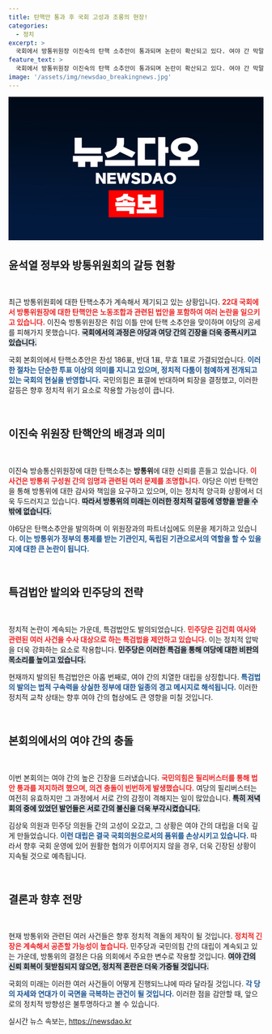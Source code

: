 ```yaml
---
title: 탄핵안 통과 후 국회 고성과 조롱의 현장!
categories:
  - 정치
excerpt: >
  국회에서 방통위원장 이진숙의 탄핵 소추안이 통과되며 논란이 확산되고 있다. 여야 간 막말이 오가고, 특검법안까지 발의되면서 치열한 정치 공방이 이어지고 있다. 클릭해서 더 자세한 이야기를 확인해보세요!
feature_text: >
  국회에서 방통위원장 이진숙의 탄핵 소추안이 통과되며 논란이 확산되고 있다. 여야 간 막말이 오가고, 특검법안까지 발의되면서 치열한 정치 공방이 이어지고 있다. 클릭해서 더 자세한 이야기를 확인해보세요!
image: '/assets/img/newsdao_breakingnews.jpg'
---
```


<p><img src="/assets/img/newsdao_breakingnews.jpg" alt="implanttips 속보" /></p>

<h2 data-ke-size="size26">윤석열 정부와 방통위원회의 갈등 현황</h2>

<p data-ke-size="size16">&nbsp;</p>

<p>최근 방통위원회에 대한 탄핵소추가 계속해서 제기되고 있는 상황입니다. <b><span style="color: #ee2323;">22대 국회에서 방통위원장에 대한 탄핵안은 노동조합과 관련된 법안을 포함하여 여러 논란을 일으키고 있습니다.</span></b> 이진숙 방통위원장은 취임 이틀 만에 탄핵 소추안을 맞이하며 야당의 공세를 피해가지 못했습니다. <b><span style="background-color: #21538527;">국회에서의 과정은 야당과 여당 간의 긴장을 더욱 증폭시키고 있습니다.</span></b> </p>

<p>국회 본회의에서 탄핵소추안은 찬성 186표, 반대 1표, 무효 1표로 가결되었습니다. <b><span style="color: #1a5490;">이러한 절차는 단순한 투표 이상의 의미를 지니고 있으며, 정치적 다툼이 첨예하게 전개되고 있는 국회의 현실을 반영합니다.</span></b> 국민의힘은 표결에 반대하며 퇴장을 결정했고, 이러한 갈등은 향후 정치적 위기 요소로 작용할 가능성이 큽니다.</p>

<p data-ke-size="size16">&nbsp;</p>

<h2 data-ke-size="size26">이진숙 위원장 탄핵안의 배경과 의미</h2>

<p data-ke-size="size16">&nbsp;</p>

<p>이진숙 방송통신위원장에 대한 탄핵소추는 <strong>방통위</strong>에 대한 신뢰를 흔들고 있습니다. <b><span style="color: #ee2323;">이 사건은 방통위 구성원 간의 임명과 관련된 여러 문제를 조명합니다.</span></b> 야당은 이번 탄핵안을 통해 방통위에 대한 감사와 책임을 요구하고 있으며, 이는 정치적 양극화 상황에서 더욱 두드러지고 있습니다. <b><span style="background-color: #21538527;">따라서 방통위의 미래는 이러한 정치적 갈등에 영향을 받을 수밖에 없습니다.</span></b></p>

<p>야6당은 탄핵소추안을 발의하며 이 위원장과의 파트너십에도 의문을 제기하고 있습니다. <b><span style="color: #1a5490;">이는 방통위가 정부의 통제를 받는 기관인지, 독립된 기관으로서의 역할을 할 수 있을지에 대한 큰 논란이 됩니다.</span></b></p>

<p data-ke-size="size16">&nbsp;</p>

<h2 data-ke-size="size26">특검법안 발의와 민주당의 전략</h2>

<p data-ke-size="size16">&nbsp;</p>

<p>정치적 논란이 계속되는 가운데, 특검법안도 발의되었습니다. <b><span style="color: #ee2323;">민주당은 김건희 여사와 관련된 여러 사건을 수사 대상으로 하는 특검법을 제안하고 있습니다.</span></b> 이는 정치적 압박을 더욱 강화하는 요소로 작용합니다. <b><span style="background-color: #21538527;">민주당은 이러한 특검을 통해 여당에 대한 비판의 목소리를 높이고 있습니다.</span></b> </p>

<p>현재까지 발의된 특검법안은 아홉 번째로, 여야 간의 치열한 대립을 상징합니다. <b><span style="color: #1a5490;">특검법의 발의는 법적 구속력을 상실한 정부에 대한 일종의 경고 메시지로 해석됩니다.</span></b> 이러한 정치적 교착 상태는 향후 여야 간의 협상에도 큰 영향을 미칠 것입니다.</p>

<p data-ke-size="size16">&nbsp;</p>

<h2 data-ke-size="size26">본회의에서의 여야 간의 충돌</h2>

<p data-ke-size="size16">&nbsp;</p>

<p>이번 본회의는 여야 간의 높은 긴장을 드러냈습니다. <b><span style="color: #ee2323;">국민의힘은 필리버스터를 통해 법안 통과를 저지하려 했으며, 의견 충돌이 빈번하게 발생했습니다.</span></b> 여당의 필리버스터는 여전히 유효하지만 그 과정에서 서로 간의 감정이 격해지는 일이 많았습니다. <b><span style="background-color: #21538527;">특히 저녁 회의 중에 있었던 발언들은 서로 간의 불신을 더욱 부각시켰습니다.</span></b></p>

<p>김상욱 의원과 민주당 의원들 간의 고성이 오갔고, 그 상황은 여야 간의 대립을 더욱 깊게 만들었습니다. <b><span style="color: #1a5490;">이런 대립은 결국 국회의원으로서의 품위를 손상시키고 있습니다.</span></b> 따라서 향후 국회 운영에 있어 원활한 협의가 이루어지지 않을 경우, 더욱 긴장된 상황이 지속될 것으로 예측됩니다.</p>

<p data-ke-size="size16">&nbsp;</p>

<h2 data-ke-size="size26">결론과 향후 전망</h2>

<p data-ke-size="size16">&nbsp;</p>

<p>현재 방통위와 관련된 여러 사건들은 향후 정치적 격돌의 제작이 될 것입니다. <b><span style="color: #ee2323;">정치적 긴장은 계속해서 공존할 가능성이 높습니다.</span></b> 민주당과 국민의힘 간의 대립이 계속되고 있는 가운데, 방통위의 결정은 다음 의회에서 주요한 변수로 작용할 것입니다. <b><span style="background-color: #21538527;">여야 간의 신뢰 회복이 뒷받침되지 않으면, 정치적 혼란은 더욱 가중될 것입니다.</span></b> </p>

<p>국회의 미래는 이러한 여러 사건들이 어떻게 진행되느냐에 따라 달라질 것입니다. <b><span style="color: #1a5490;">각 당의 자세와 연대가 이 국면을 극복하는 관건이 될 것입니다.</span></b> 이러한 점을 감안할 때, 앞으로의 정치적 방향성은 불투명하다고 볼 수 있습니다.</p>
실시간 뉴스 속보는, <a href="https://newsdao.kr" rel="dofollow">https://newsdao.kr</a>


